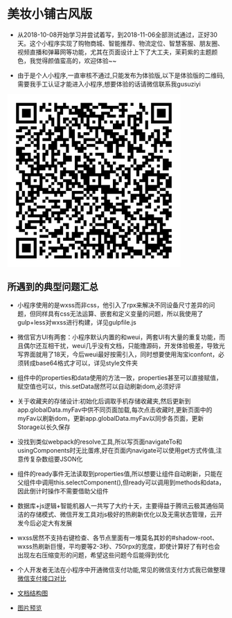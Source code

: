 # 美妆小铺古风版

-  从2018-10-08开始学习并尝试着写，到2018-11-06全部测试通过，正好30天。这个小程序实现了购物商城、智能推荐、物流定位、智慧客服、朋友圈、视频直播和弹幕网等功能，尤其在页面设计上下了大工夫，茉莉紫的主题颜色，我觉得颜值蛮高的，欢迎体验~~

  - 由于是个人小程序,一直审核不通过,只能发布为体验版,以下是体验版的二维码,需要我手工认证才能进入小程序,想要体验的话请微信联系我gusuziyi
<img src="美妆小铺体验码.jpg" width="400" height="400" align=center />


## 所遇到的典型问题汇总

- 小程序使用的是wxss而非css，他引入了rpx来解决不同设备尺寸差异的问题，但同样具有css无法运算、嵌套和定义变量的问题，所以我使用了gulp+less对wxss进行构建，详见gulpfile.js

- 微信官方UI有两套：小程序默认内置的和weui，两套UI有大量的重复功能，而且偶尔还互相干扰，weui几乎没有文档，只能撸源码，开发体验极差，导致光写界面就用了18天，今后weui最好按需引入，同时想要使用淘宝iconfont，必须转成base64格式才可以，详见style文件夹

- 组件中的properties和data使用的方法一致，properties甚至可以直接赋值，赋空值也可以，this.setData居然可以自动刷新dom,必须好评

- 关于收藏夹的存储设计:初始化后调取手机存储收藏夹,然后更新到app.globalData.myFav中供不同页面加载,每次点击收藏时,更新页面中的myFav以刷新dom，更新app.globalData.myFav以同步各页面，更新Storage以长久保存

- 没找到类似webpack的resolve工具,所以写页面navigateTo和usingComponents时无比蛋疼,好在页面内navigate可以使用get方式传值,注意传复杂数组要JSON化

- 组件的ready事件无法读取到properties值,所以想要让组件自动刷新，只能在父组件中调用this.selectComponent(),但ready可以调用到methods和data，因此倒计时操作不需要借助父组件

- 数据库+js逻辑+智能机器人一共写了大约十天，主要得益于腾讯云极其通俗简洁的存储模式、微信开发工具对js极好的热刷新优化以及无需状态管理，云开发今后必定大有发展

- wxss居然不支持右键检查、各节点里面有一堆莫名其妙的#shadow-root、wxss热刷新巨慢，平均要等2-3秒、750rpx的宽度，即使计算好了有时也会出现左右压缩变形的问题，希望这些问题今后能得到优化

- 个人开发者无法在小程序中开通微信支付功能,常见的微信支付方式我已做整理 [微信支付接口对比](微信支付接口对比.xlsx)

- [文档结构图](文档结构.md)  

- [图片预览](https://gusuziyi.github.io/ancientBeauty/)
